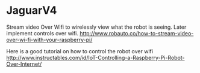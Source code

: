 # JaguarV4

Stream video Over Wifi to wirelessly view what the robot is seeing. Later implement controls over wifi.
http://www.robauto.co/how-to-stream-video-over-wi-fi-with-your-raspberry-pi/


Here is a good tutorial on how to control the robot over wifi
http://www.instructables.com/id/IoT-Controlling-a-Raspberry-Pi-Robot-Over-Internet/
